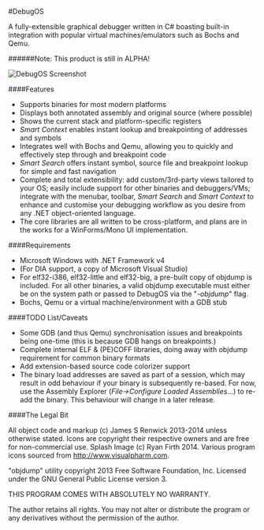 #DebugOS

A fully-extensible graphical debugger written in C# boasting built-in integration with 
popular virtual machines/emulators such as Bochs and Qemu.

######Note: This product is still in ALPHA!


![DebugOS Screenshot](http://i.imgur.com/zuVtCgh.png)

####Features
- Supports binaries for most modern platforms
- Displays both annotated assembly and original source (where possible)
- Shows the current stack and platform-specific registers
- *Smart Context* enables instant lookup and breakpointing of addresses and symbols
- Integrates well with Bochs and Qemu, allowing you to quickly and effectively step through and breakpoint code
- *Smart Search* offers instant symbol, source file and breakpoint lookup for simple and fast navigation
- Complete and total extensibility: add custom/3rd-party views tailored to your OS; easily include support for other binaries and debuggers/VMs; integrate with the menubar, toolbar, *Smart Search* and *Smart Context* to enhance and customise your debugging workflow as you desire from any .NET object-oriented language.
- The core libraries are all written to be cross-platform, and plans are in the works for a WinForms/Mono UI implementation.

####Requirements
- Microsoft Windows with .NET Framework v4
- (For DIA support, a copy of Microsoft Visual Studio)
- For elf32-i386, elf32-little and elf32-big, a pre-built copy of objdump is included. For all other binaries, a valid objdump executable must either be on the system path or passed to DebugOS via the "*-objdump*" flag.
- Bochs, Qemu or a virtual machine/environment with a GDB stub

####TODO List/Caveats
- Some GDB (and thus Qemu) synchronisation issues and breakpoints being one-time (this is because GDB hangs on breakpoints.)
- Complete internal ELF & (PE)COFF libraries, doing away with objdump requirement for common binary formats
- Add extension-based source code colorizer support
- The binary load addresses are saved as part of a session, which may result in odd behaviour if your binary is subsequently re-based. For now, use the Assembly Explorer (*File->Configure Loaded Assemblies...*) to re-add the binary. This behaviour will change in a later release.

####The Legal Bit

All object code and markup (c) James S Renwick 2013-2014 unless otherwise stated.
Icons are copyright their respective owners and are free for non-commercial use.
Splash Image (c) Ryan Firth 2014.
Various program icons sourced from http://www.visualpharm.com.

"objdump" utility copyright 2013 Free Software Foundation, Inc. 
Licensed under the GNU General Public License version 3.

THIS PROGRAM COMES WITH ABSOLUTELY NO WARRANTY.

The author retains all rights. 
You may not alter or distribute the program or any derivatives without the permission of the author.

